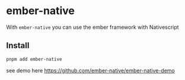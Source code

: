 # ember-native 

With `ember-native` you can use the ember framework with Nativescript

## Install

```bash
pnpm add ember-native
```

see demo here
https://github.com/ember-native/ember-native-demo
